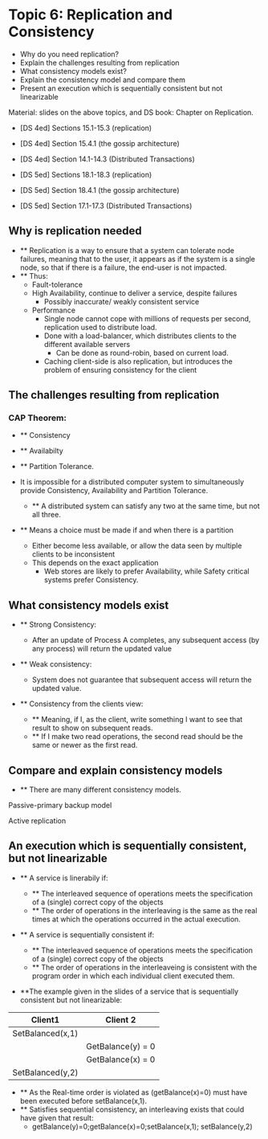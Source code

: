 # Topic 6: Replication and Consistency

* Why do you need replication?
* Explain the challenges resulting from replication
* What consistency models exist?
* Explain the consistency model and compare them
* Present an execution which is sequentially consistent but not linearizable

Material: slides on the above topics,  and DS book: Chapter on Replication. 

* [DS 4ed] Sections 15.1-15.3 (replication)
* [DS 4ed] Section 15.4.1 (the gossip architecture)
* [DS 4ed] Section 14.1-14.3 (Distributed Transactions)

* [DS 5ed] Sections 18.1-18.3 (replication)
* [DS 5ed] Section 18.4.1 (the gossip architecture)
* [DS 5ed] Section 17.1-17.3 (Distributed Transactions)


## Why is replication needed
* ** Replication is a way to ensure that a system can tolerate node failures, meaning that to the user, it appears as if the system is a single node, so that if there is a failure, the end-user is not impacted.
* ** Thus:
  * Fault-tolerance
  * High Availability, continue to deliver a service, despite failures
    * Possibly inaccurate/ weakly consistent service
  * Performance
    * Single node cannot cope with millions of requests per second, replication used to distribute load.
    * Done with a load-balancer, which distributes clients to the different available servers
      * Can be done as round-robin, based on current load.
    * Caching client-side is also replication, but introduces the problem of ensuring consistency for the client

## The challenges resulting from replication

### CAP Theorem:
* ** Consistency
* ** Availabilty
* ** Partition Tolerance.
* It is impossible for a distributed computer system to simultaneously provide Consistency, Availability and Partition Tolerance.
  * ** A distributed system can satisfy any two at the same time, but not all three.

* ** Means a choice must be made if and when there is a partition
  * Either become less available, or allow the data seen by multiple clients to be inconsistent
  * This depends on the exact application
    * Web stores are likely to prefer Availability, while Safety critical systems prefer Consistency.
## What consistency models exist
* ** Strong Consistency:
  * After an update of Process A completes, any subsequent access (by any process) will return the updated value
* ** Weak consistency:
  * System does not guarantee that subsequent access will return the updated value.

* ** Consistency from the clients view:
  * ** Meaning, if I, as the client, write something I want to see that result to show on subsequent reads.
  * ** If I make two read operations, the second read should be the same or newer as the first read.
## Compare and explain consistency models
* ** There are many different consistency models.

Passive-primary backup model

Active replication

## An execution which is sequentially consistent, but not linearizable


* ** A service is linerabily if:
  * ** The interleaved sequence of operations meets the specification of a (single) correct copy of the objects
  * ** The order of operations in the interleaving is the same as the real times at which the operations occurred in the actual execution.

* ** A service is sequentially consistent if:
  * ** The interleaved sequence of operations meets the specification of a (single) correct copy of the objects
  * ** The order of operations in the interleaveing is consistent with the program order in which each individual client executed them.

* **The example given in the slides of a service that is sequentially consistent but not linearizable:
  
| Client1               | Client 2          |
| -------------         |   :-------------: |
| SetBalanced(x,1)      |                   |
|                       | GetBalance(y) = 0 |
|                       | GetBalance(x) = 0 |
| SetBalanced(y,2)      |                   |

* ** As the Real-time order is violated as (getBalance(x)=0) must have been executed before setBalance(x,1).
* ** Satisfies sequential consistency, an interleaving exists that could have given that result:
  * getBalance(y)=0;getBalance(x)=0;setBalance(x,1); setBalance(y,2)
